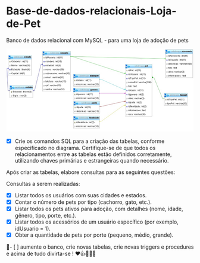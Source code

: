 # Base-de-dados-relacionais-Loja-de-Pet
Banco de dados relacional com MySQL - para uma loja de adoção de pets


![alt text](image.png)

- [x] Crie os comandos SQL para a criação das tabelas, conforme especificado no diagrama. Certifique-se de que todos os relacionamentos entre as tabelas estão definidos corretamente, utilizando chaves primárias e estrangeiras quando necessário.

Após criar as tabelas, elabore consultas para as seguintes questões:

Consultas a serem realizadas:

- [x] Listar todos os usuários com suas cidades e estados.
- [x] Contar o número de pets por tipo (cachorro, gato, etc.).
- [x] Listar todos os pets ativos para adoção, com detalhes (nome, idade, gênero, tipo, porte, etc.).
- [x] Listar todos os acessórios de um usuário específico (por exemplo, idUsuario = 1).
- [x] Obter a quantidade de pets por porte (pequeno, médio, grande).

🚀- [ ] aumente o banco, crie novas tabelas, crie novas triggers e procedures e acima de tudo divirta-se ! ❤️👍👩‍💻😁
